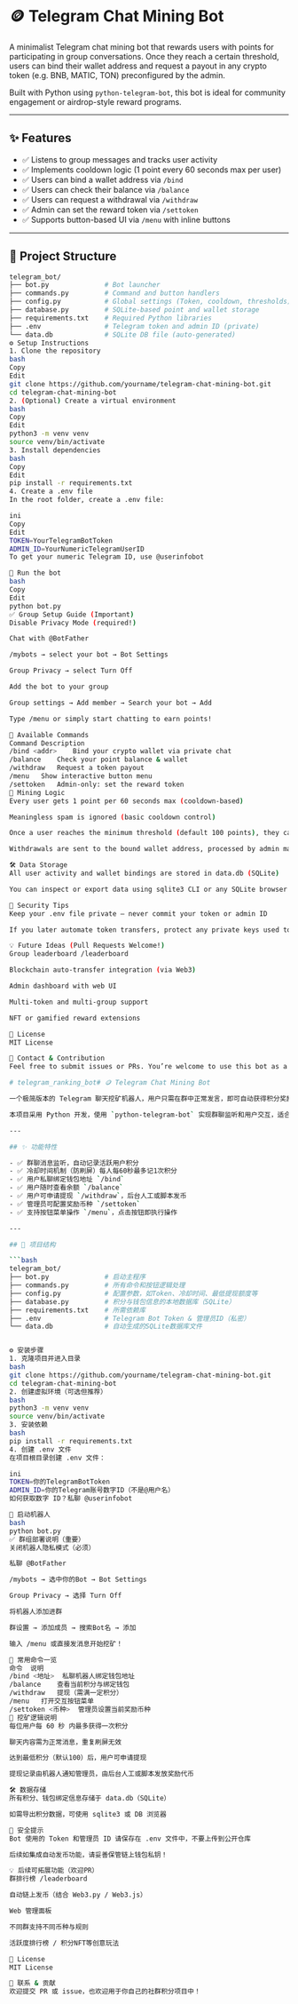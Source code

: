 # 🪙 Telegram Chat Mining Bot

A minimalist Telegram chat mining bot that rewards users with points for participating in group conversations. Once they reach a certain threshold, users can bind their wallet address and request a payout in any crypto token (e.g. BNB, MATIC, TON) preconfigured by the admin.

Built with Python using `python-telegram-bot`, this bot is ideal for community engagement or airdrop-style reward programs.

---

## ✨ Features

- ✅ Listens to group messages and tracks user activity
- ✅ Implements cooldown logic (1 point every 60 seconds max per user)
- ✅ Users can bind a wallet address via `/bind`
- ✅ Users can check their balance via `/balance`
- ✅ Users can request a withdrawal via `/withdraw`
- ✅ Admin can set the reward token via `/settoken`
- ✅ Supports button-based UI via `/menu` with inline buttons

---

## 🧱 Project Structure

```bash
telegram_bot/
├── bot.py              # Bot launcher
├── commands.py         # Command and button handlers
├── config.py           # Global settings (Token, cooldown, thresholds)
├── database.py         # SQLite-based point and wallet storage
├── requirements.txt    # Required Python libraries
├── .env                # Telegram token and admin ID (private)
└── data.db             # SQLite DB file (auto-generated)
⚙️ Setup Instructions
1. Clone the repository
bash
Copy
Edit
git clone https://github.com/yourname/telegram-chat-mining-bot.git
cd telegram-chat-mining-bot
2. (Optional) Create a virtual environment
bash
Copy
Edit
python3 -m venv venv
source venv/bin/activate
3. Install dependencies
bash
Copy
Edit
pip install -r requirements.txt
4. Create a .env file
In the root folder, create a .env file:

ini
Copy
Edit
TOKEN=YourTelegramBotToken
ADMIN_ID=YourNumericTelegramUserID
To get your numeric Telegram ID, use @userinfobot

🚀 Run the bot
bash
Copy
Edit
python bot.py
✅ Group Setup Guide (Important)
Disable Privacy Mode (required!)

Chat with @BotFather

/mybots → select your bot → Bot Settings

Group Privacy → select Turn Off

Add the bot to your group

Group settings → Add member → Search your bot → Add

Type /menu or simply start chatting to earn points!

💬 Available Commands
Command	Description
/bind <addr>	Bind your crypto wallet via private chat
/balance	Check your point balance & wallet
/withdraw	Request a token payout
/menu	Show interactive button menu
/settoken	Admin-only: set the reward token
🧠 Mining Logic
Every user gets 1 point per 60 seconds max (cooldown-based)

Meaningless spam is ignored (basic cooldown control)

Once a user reaches the minimum threshold (default 100 points), they can request a payout

Withdrawals are sent to the bound wallet address, processed by admin manually or via script

🛠 Data Storage
All user activity and wallet bindings are stored in data.db (SQLite)

You can inspect or export data using sqlite3 CLI or any SQLite browser

🔐 Security Tips
Keep your .env file private – never commit your token or admin ID

If you later automate token transfers, protect any private keys used to send tokens!

💡 Future Ideas (Pull Requests Welcome!)
Group leaderboard /leaderboard

Blockchain auto-transfer integration (via Web3)

Admin dashboard with web UI

Multi-token and multi-group support

NFT or gamified reward extensions

📄 License
MIT License

🤝 Contact & Contribution
Feel free to submit issues or PRs. You’re welcome to use this bot as a base for your own community reward project!

# telegram_ranking_bot# 🪙 Telegram Chat Mining Bot

一个极简版本的 Telegram 聊天挖矿机器人，用户只需在群中正常发言，即可自动获得积分奖励，积分累计到一定数额后可绑定钱包地址进行提现，管理员可提前设置奖励币种（如 BNB、MATIC、TON 等）。

本项目采用 Python 开发，使用 `python-telegram-bot` 实现群聊监听和用户交互，适合用于社区活跃度激励或空投工具。

---

## ✨ 功能特性

- ✅ 群聊消息监听，自动记录活跃用户积分
- ✅ 冷却时间机制（防刷屏）每人每60秒最多记1次积分
- ✅ 用户私聊绑定钱包地址 `/bind`
- ✅ 用户随时查看余额 `/balance`
- ✅ 用户可申请提现 `/withdraw`，后台人工或脚本发币
- ✅ 管理员可配置奖励币种 `/settoken`
- ✅ 支持按钮菜单操作 `/menu`，点击按钮即执行操作

---

## 🧱 项目结构

```bash
telegram_bot/
├── bot.py              # 启动主程序
├── commands.py         # 所有命令和按钮逻辑处理
├── config.py           # 配置参数，如Token、冷却时间、最低提现额度等
├── database.py         # 积分与钱包信息的本地数据库（SQLite）
├── requirements.txt    # 所需依赖库
├── .env                # Telegram Bot Token & 管理员ID（私密）
└── data.db             # 自动生成的SQLite数据库文件


⚙️ 安装步骤
1. 克隆项目并进入目录
bash
git clone https://github.com/yourname/telegram-chat-mining-bot.git
cd telegram-chat-mining-bot
2. 创建虚拟环境（可选但推荐）
bash
python3 -m venv venv
source venv/bin/activate
3. 安装依赖
bash
pip install -r requirements.txt
4. 创建 .env 文件
在项目根目录创建 .env 文件：

ini
TOKEN=你的TelegramBotToken
ADMIN_ID=你的Telegram账号数字ID（不是@用户名）
如何获取数字 ID？私聊 @userinfobot

🚀 启动机器人
bash
python bot.py
✅ 群组部署说明（重要）
关闭机器人隐私模式（必须）

私聊 @BotFather

/mybots → 选中你的Bot → Bot Settings

Group Privacy → 选择 Turn Off

将机器人添加进群

群设置 → 添加成员 → 搜索Bot名 → 添加

输入 /menu 或直接发消息开始挖矿！

💬 常用命令一览
命令	说明
/bind <地址>	私聊机器人绑定钱包地址
/balance	查看当前积分与绑定钱包
/withdraw	提现（需满一定积分）
/menu	打开交互按钮菜单
/settoken <币种>	管理员设置当前奖励币种
🧠 挖矿逻辑说明
每位用户每 60 秒 内最多获得一次积分

聊天内容需为正常消息，重复刷屏无效

达到最低积分（默认100）后，用户可申请提现

提现记录由机器人通知管理员，由后台人工或脚本发放奖励代币

🛠 数据存储
所有积分、钱包绑定信息存储于 data.db（SQLite）

如需导出积分数据，可使用 sqlite3 或 DB 浏览器

🔐 安全提示
Bot 使用的 Token 和管理员 ID 请保存在 .env 文件中，不要上传到公开仓库

后续如集成自动发币功能，请妥善保管链上钱包私钥！

💡 后续可拓展功能（欢迎PR）
群排行榜 /leaderboard

自动链上发币（结合 Web3.py / Web3.js）

Web 管理面板

不同群支持不同币种与规则

活跃度排行榜 / 积分NFT等创意玩法

📄 License
MIT License

🤝 联系 & 贡献
欢迎提交 PR 或 issue，也欢迎用于你自己的社群积分项目中！
